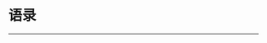 # 语录

<script setup>
  import { quotationData } from '../.vitepress/config/quotation.mts'
  import Quotations from '../.vitepress/components/Quotations.vue'
</script>

<hr />

<Quotations :quotationData=quotationData />

